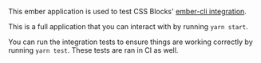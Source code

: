 This ember application is used to test CSS Blocks' [ember-cli
integration](../../../packages/@css-blocks/ember-cli).

This is a full application that you can interact with by running `yarn
start`.

You can run the integration tests to ensure things are working correctly by
running `yarn test`. These tests are ran in CI as well.